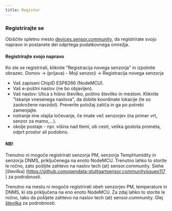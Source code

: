 ```yaml
---
title: Register
---
```


### Registrirajte se

Obiščite spletno mesto [devices.sensor.community](https://devices.sensor.community), da registrirate svojo napravo in postanete del odprtega podatkovnega omrežja.


#### Registrirajte svojo napravo
Ko ste se registrirali, kliknite "Registracija novega senzorja" in izpolnite obrazec.
Domov -> (prijava) - Moji senzorji -> Registracija novega senzorja

* Vaš zapisani ChipID ESP8266 (NodeMCU).
* Vaš e-poštni naslov (ne bo objavljen).
* Vaš naslov: Ulica s hišno številko, poštno številko in mestom. Kliknite "Iskanje vnesenega naslova", da dobite koordinate lokacije (te so zaokrožene navzdol). Preverite položaj zatiča in ga po potrebi zamenjajte.
* notranje ime olajša ločevanje, če imate več senzorjev (na primer vrt, senzor za mamo,...).
* okolje postaje - npr. višina nad tlemi, ob cesti, velika gostota prometa, odprt prostor ali podobno.

#### NB!
Trenutno ni mogoče registrirati senzorja PM, senzorja TempHumidity in senzorja DNMS, priključenega na enoto NodeMCU.
Trenutno lahko to storite le ročno, zato pošljite zahtevo na naslov tech (at) sensor.community.
Siehe [številka] (https://github.comopendata-stuttgartsensor.communityissues117
) za podrobnosti.

Trenutno na mestu ni mogoče registrirati obeh senzorjev PM, temperature in DNMS, ki sta priključena na eno enoto NodeMCU.
Za zdaj lahko to storite le ročno, tako da pošljete zahtevo na naslov tech (at) sensor.community.
Glej [številka](https://github.comopendata-stuttgartsensor.communityissues117
) za podrobnosti.
